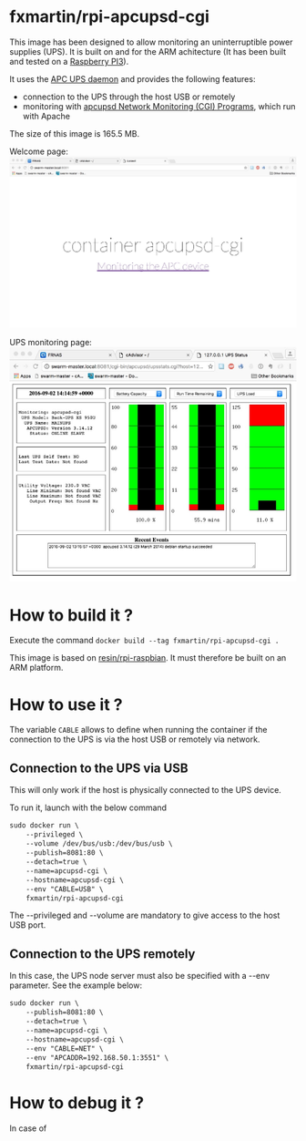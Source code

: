 # fxmartin/rpi-apcupsd-cgi

This image has been designed to allow monitoring an uninterruptible power supplies (UPS). It is built on and for the ARM achitecture (It has been built and tested on a [Raspberry PI3](https://www.raspberrypi.org/products/raspberry-pi-3-model-b/)).

It uses the [APC UPS daemon](http://www.apcupsd.org/) and provides the following features:
- connection to the UPS through the host USB or remotely
- monitoring with [apcupsd Network Monitoring (CGI) Programs](http://www.apcupsd.org/manual/manual.html#apcupsd-network-monitoring-cgi-programs), which run with Apache

The size of this image is 165.5 MB.

Welcome page:
![Screenshot](/images/Screenshot01.jpg)

UPS monitoring page:
![Screenshot](/images/Screenshot02.jpg)

# How to build it ?

Execute the command ```docker build --tag fxmartin/rpi-apcupsd-cgi .```

 This image is based on [resin/rpi-raspbian](https://hub.docker.com/r/resin/rpi-raspbian/). It must therefore be built on an ARM platform.

# How to use it ?

The variable ```CABLE``` allows to define when running the container if the connection to the UPS is via the host USB or remotely via network.

## Connection to the UPS via USB

This will only work if the host is physically connected to the UPS device.

To run it, launch with the below command
```
sudo docker run \
    --privileged \
    --volume /dev/bus/usb:/dev/bus/usb \
    --publish=8081:80 \
    --detach=true \
    --name=apcupsd-cgi \
    --hostname=apcupsd-cgi \
    --env "CABLE=USB" \
    fxmartin/rpi-apcupsd-cgi
```
The --privileged and --volume are mandatory to give access to the host USB port.

## Connection to the UPS remotely

In this case, the UPS node server must also be specified with a --env parameter. See the example below:
```
sudo docker run \
    --publish=8081:80 \
    --detach=true \
    --name=apcupsd-cgi \
    --hostname=apcupsd-cgi \
    --env "CABLE=NET" \
    --env "APCADDR=192.168.50.1:3551" \
    fxmartin/rpi-apcupsd-cgi
```

# How to debug it ?

In case of
